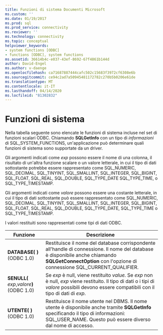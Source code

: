 ```yaml
---
title: Funzioni di sistema Documenti Microsoft
ms.custom: ''
ms.date: 01/19/2017
ms.prod: sql
ms.prod_service: connectivity
ms.reviewer: ''
ms.technology: connectivity
ms.topic: conceptual
helpviewer_keywords:
- system functions [ODBC]
- functions [ODBC], system functions
ms.assetid: 36614b4c-e037-43ef-8692-67f4861b144d
author: David-Engel
ms.author: v-daenge
ms.openlocfilehash: ca71687887444cafc502c15683f3972cf6308e6b
ms.sourcegitcommit: ce94c2ad7a50945481172782c270b5b0206e61de
ms.translationtype: MT
ms.contentlocale: it-IT
ms.lasthandoff: 04/14/2020
ms.locfileid: "81302832"
---
```

# <a name="system-functions"></a>Funzioni di sistema
Nella tabella seguente sono elencate le funzioni di sistema incluse nel set di funzioni scalari ODBC. Chiamando **SQLGetInfo** con un tipo di *informazioni* di SQL_SYSTEM_FUNCTIONS, un'applicazione può determinare quali funzioni di sistema sono supportate da un driver.  
  
 Gli argomenti indicati come *exp* possono essere il nome di una colonna, il risultato di un'altra funzione scalare o un valore letterale, in cui il tipo di dati sottostante potrebbe essere rappresentato come SQL_NUMERIC, SQL_DECIMAL, SQL_TINYINT, SQL_SMALLINT, SQL_INTEGER, SQL_BIGINT, SQL_FLOAT, SQL_REAL, SQL_DOUBLE, SQL_TYPE_DATE SQL_TYPE_TIME, o SQL_TYPE_TIMESTAMP.  
  
 Gli argomenti indicati come *valore* possono essere una costante letterale, in cui il tipo di dati sottostante può essere rappresentato come SQL_NUMERIC, SQL_DECIMAL, SQL_TINYINT, SQL_SMALLINT, SQL_INTEGER, SQL_BIGINT, SQL_FLOAT, SQL_REAL, SQL_DOUBLE, SQL_TYPE_DATE, SQL_TYPE_TIME o SQL_TYPE_TIMESTAMP.  
  
 I valori restituiti sono rappresentati come tipi di dati ODBC.  
  
|Funzione|Descrizione|  
|--------------|-----------------|  
|**DATABASE( )** (ODBC 1.0)|Restituisce il nome del database corrispondente all'handle di connessione. Il nome del database è disponibile anche chiamando **SQLGetConnectOption** con l'opzione di connessione SQL_CURRENT_QUALIFIER.|  
|**SENULL(** _exp_,_valore_**)** (ODBC 1.0)|Se *exp* è null, viene restituito *value.* Se *exp* non è null, *exp* viene restituito. Il tipo di dati o i tipi di *valore* possibili devono essere compatibili con il tipo di dati di *exp*.|  
|**UTENTE( )** (ODBC 1.0)|Restituisce il nome utente nel DBMS. Il nome utente è disponibile anche tramite **SQLGetInfo** specificando il tipo di informazioni: SQL_USER_NAME. Questo può essere diverso dal nome di accesso.|
